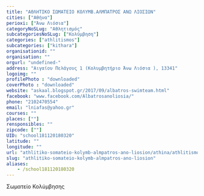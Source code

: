 ```yaml
---
title: "ΑΘΛΗΤΙΚΟ ΣΩΜΑΤΕΙΟ ΚΟΛΥΜΒ.ΑΛΜΠΑΤΡΟΣ ΑΝΩ ΛΙΟΣΙΩΝ"
cities: ["Αθήνα"]
perioxi: ["Άνω Λιόσια"]
categoryNoSLug: "Αθλητισμός"
subcategoriesNoSLug: ["Κολύμβηση"]
categories: ["athlitismos"]
subcategories: ["kithara"]
organisationid: ""
organisation: ""
orgurl: "undefined-"
address: "Αιγαίου Πελάγους 1 (Κολυμβητήριο Άνω Λιόσια ), 13341"
logoimg: ""
profilePhoto : "downloaded"
coverPhoto : "downloaded"
website: "askaal.blogspot.gr/2017/09/albatros-swimteam.html"
facebook: "www.facebook.com/Albatrosanoliosia/"
phone: "2102470554"
email: "lniafas@yahoo.gr"
courses: ""
places: [""]
rensponsibles: ""
zipcode: [""]
UID: "school181120180320"
latitude: ""
longitude: ""
url: "athlitiko-somateio-kolymb-almpatros-ano-liosion/athina/athlitismos/kithara"
slug: "athlitiko-somateio-kolymb-almpatros-ano-liosion"
aliases:
    - /school181120180320
---
```



Σωματείο Κολύμβησης

